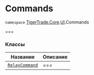 # Commands

`namespace` [TigerTrade.Core](../../).[UI](../).Commands

\===

### Классы

| Название                             | Описание |
| ------------------------------------ | -------- |
| [`RelayCommand`](relaycommand.cs.md) | _===_    |
